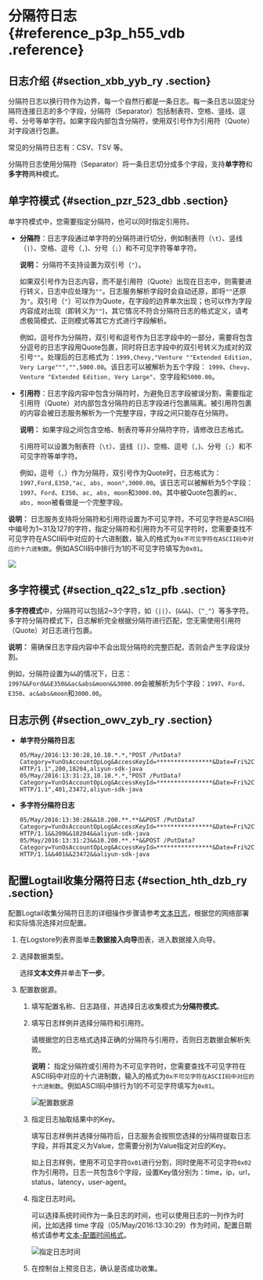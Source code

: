 # 分隔符日志 {#reference_p3p_h55_vdb .reference}

## 日志介绍 {#section_xbb_yyb_ry .section}

分隔符日志以换行符作为边界，每一个自然行都是一条日志。每一条日志以固定分隔符连接日志的多个字段，分隔符（Separator）包括制表符、空格、竖线、逗号、分号等单字符。如果字段内部包含分隔符，使用双引号作为引用符（Quote）对字段进行包裹。

常见的分隔符日志有：CSV、TSV 等。

分隔符日志使用分隔符（Separator）将一条日志切分成多个字段，支持**单字符**和**多字符**两种模式。

## 单字符模式 {#section_pzr_523_dbb .section}

单字符模式中，您需要指定分隔符，也可以同时指定引用符。

-   **分隔符**：日志字段通过单字符的分隔符进行切分，例如制表符（`\t`）、竖线（`|`）、空格、逗号（`,`\)、分号（`;`）和不可见字符等单字符。

    **说明：** 分隔符不支持设置为双引号（`"`）。

    如果双引号作为日志内容，而不是引用符（Quote）出现在日志中，则需要进行转义，日志中应处理为`""`。日志服务解析字段时会自动还原，即将`""`还原为`"`。双引号（`"`）可以作为Quote，在字段的边界单次出现；也可以作为字段内容成对出现（即转义为`""`\)，其它情况不符合分隔符日志的格式定义，请考虑极简模式、正则模式等其它方式进行字段解析。

    例如，逗号作为分隔符，双引号和逗号作为日志字段中的一部分，需要将包含分逗号的日志字段用Quote包裹，同时将日志字段中的双引号转义为成对的双引号`""`。处理后的日志格式为：`1999,Chevy,"Venture ""Extended Edition, Very Large""","",5000.00`。该日志可以被解析为五个字段： `1999`、`Chevy`、`Venture "Extended Edition, Very Large"`、空字段和`5000.00`。

-   **引用符**：日志字段内容中包含分隔符时，为避免日志字段被误分割，需要指定引用符（Quote）对内部包含分隔符的日志字段进行包裹隔离。被引用符包裹的内容会被日志服务解析为一个完整字段，字段之间只能存在分隔符。

    **说明：** 如果字段之间包含空格、制表符等非分隔符字符，请修改日志格式。

    引用符可以设置为制表符（`\t`）、竖线（`|`）、空格、逗号（`,`\)、分号（`;`）和不可见字符等单字符。

    例如，逗号（`,`）作为分隔符，双引号作为Quote时，日志格式为：`1997,Ford,E350,"ac, abs, moon",3000.00`。该日志可以被解析为5个字段： `1997`、`Ford`、`E350`、`ac, abs, moon`和`3000.00`。其中被Quote包裹的`ac, abs, moon`被看做是一个完整字段。


**说明：** 日志服务支持将分隔符和引用符设置为不可见字符。不可见字符是ASCII码中编号为1~31及127的字符，指定分隔符和引用符为不可见字符时，您需要查找不可见字符在ASCII码中对应的十六进制数，输入的格式为`0x不可见字符在ASCII码中对应的十六进制数`。例如ASCII码中排行为1的不可见字符填写为`0x01`。

![](http://static-aliyun-doc.oss-cn-hangzhou.aliyuncs.com/assets/img/13046/154140388521597_zh-CN.png)

## 多字符模式 {#section_q22_s1z_pfb .section}

**多字符模式**中，分隔符可以包括2~3个字符，如（`||`）、\(`&&&`\)、（`^_^`）等多字符。多字符分隔符模式下，日志解析完全根据分隔符进行匹配，您无需使用引用符（Quote）对日志进行包裹。

**说明：** 需确保日志字段内容中不会出现分隔符的完整匹配，否则会产生字段误分割。

例如，分隔符设置为`&&`的情况下，日志：`1997&&Ford&&E350&&ac&abs&moon&&3000.00`会被解析为5个字段：`1997`、`Ford`、`E350`、`ac&abs&moon`和`3000.00`。

## 日志示例 {#section_owv_zyb_ry .section}

-   **单字符分隔符日志**

    ```
    05/May/2016:13:30:28,10.10.*.*,"POST /PutData?Category=YunOsAccountOpLog&AccessKeyId=****************&Date=Fri%2C%2028%20Jun%202013%2006%3A53%3A30%20GMT&Topic=raw&Signature=******************************** HTTP/1.1",200,18204,aliyun-sdk-java
    05/May/2016:13:31:23,10.10.*.*,"POST /PutData?Category=YunOsAccountOpLog&AccessKeyId=****************&Date=Fri%2C%2028%20Jun%202013%2006%3A53%3A30%20GMT&Topic=raw&Signature=******************************** HTTP/1.1",401,23472,aliyun-sdk-java
    ```

-   **多字符分隔符日志**

    ```
    05/May/2016:13:30:28&&10.200.**.**&&POST /PutData?Category=YunOsAccountOpLog&AccessKeyId=****************&Date=Fri%2C%2028%20Jun%202013%2006%3A53%3A30%20GMT&Topic=raw&Signature=pD12XYLmGxKQ%2Bmkd6x7hAgQ7b1c%3D HTTP/1.1&&200&&18204&&aliyun-sdk-java
    05/May/2016:13:31:23&&10.200.**.**&&POST /PutData?Category=YunOsAccountOpLog&AccessKeyId=****************&Date=Fri%2C%2028%20Jun%202013%2006%3A53%3A30%20GMT&Topic=raw&Signature=******************************** HTTP/1.1&&401&&23472&&aliyun-sdk-java
    ```


## 配置Logtail收集分隔符日志 {#section_hth_dzb_ry .section}

配置Logtail收集分隔符日志的详细操作步骤请参考[文本日志](intl.zh-CN/用户指南/Logtail采集/数据源/文本日志.md)，根据您的网络部署和实际情况选择对应配置。

1.  在Logstore列表界面单击**数据接入向导**图表，进入数据接入向导。
2.  选择数据类型。

    选择**文本文件**并单击**下一步**。

3.  配置数据源。
    1.  填写配置名称、日志路径，并选择日志收集模式为**分隔符模式**。
    2.  填写日志样例并选择分隔符和引用符。

        请根据您的日志格式选择正确的分隔符与引用符，否则日志数据会解析失败。

        **说明：** 指定分隔符或引用符为不可见字符时，您需要查找不可见字符在ASCII码中对应的十六进制数，输入的格式为`0x不可见字符在ASCII码中对应的十六进制数`。例如ASCII码中排行为1的不可见字符填写为`0x01`。

         ![](images/2631_zh-CN.png "配置数据源") 

    3.  指定日志抽取结果中的Key。

        填写日志样例并选择分隔符后，日志服务会按照您选择的分隔符提取日志字段，并将其定义为Value，您需要分别为Value指定对应的Key。

        如上日志样例，使用不可见字符`Ox01`进行分割，同时使用不可见字符`0x02`作为引用符。日志一共包含6个字段，设置Key值分别为：time，ip，url，status，latency，user-agent。

    4.  指定日志时间。

        可以选择系统时间作为一条日志的时间，也可以使用日志的一列作为时间，比如选择 time 字段（05/May/2016:13:30:29）作为时间，配置日期格式请参考[文本-配置时间格式](intl.zh-CN/用户指南/Logtail采集/数据源/文本-配置时间格式.md)。

        ![](images/2632_zh-CN.png "指定日志时间")

    5.  在控制台上预览日志，确认是否成功收集。

